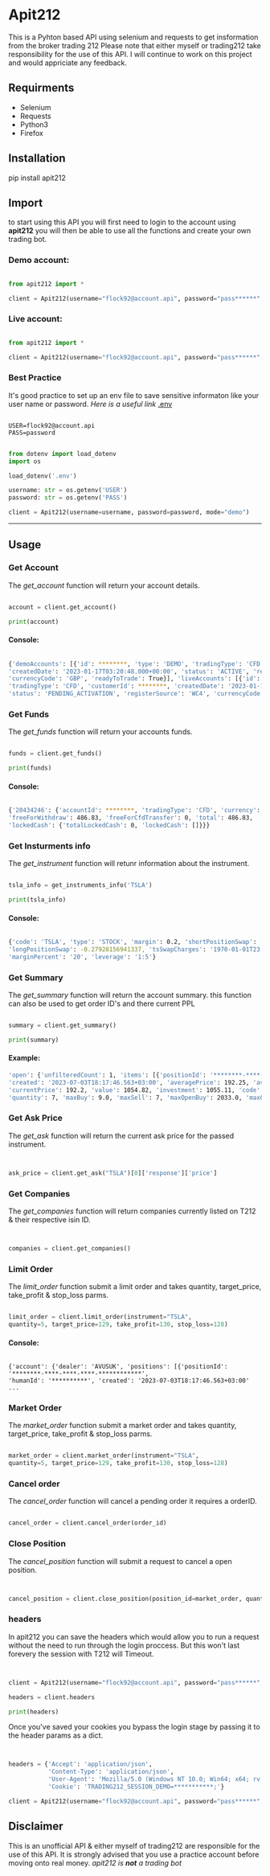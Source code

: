 # **Apit212**

This is a Pyhton based API using selenium and requests to get insformation from the broker trading 212 Please note that either myself or trading212 take responsibility for the use of this API.
I will continue to work on this project and would appriciate any feedback. 

## Requirments

* Selenium
* Requests
* Python3
* Firefox

## Installation

pip install apit212

## Import

to start using this API you will first need to login to the account using **apit212** you will then be able to use all the functions and create your own trading bot.

### Demo account: 

```py

from apit212 import *

client = Apit212(username="flock92@account.api", password="pass******", mode="demo")

```

### Live account:

```py

from apit212 import *

client = Apit212(username="flock92@account.api", password="pass******", mode="live")

```
### Best Practice

It's good practice to set up an env file to save sensitive informaton like your user name or password. *Here is a useful link* [.env](https://pypi.org/project/python-dotenv/)

```env

USER=flock92@account.api
PASS=password

```

```py

from dotenv import load_dotenv
import os

load_dotenv('.env')

username: str = os.getenv('USER')
password: str = os.getenv('PASS')

client = Apit212(username=username, password=password, mode="demo")

```
---

## Usage

### Get Account

The *get_account* function will return your account details.

```py

account = client.get_account()

print(account)

```

#### Console:

```bash

{'demoAccounts': [{'id': ********, 'type': 'DEMO', 'tradingType': 'CFD', 'customerId': ********,
'createdDate': '2023-01-17T03:20:48.000+00:00', 'status': 'ACTIVE', 'registerSource': 'WC4',
'currencyCode': 'GBP', 'readyToTrade': True}], 'liveAccounts': [{'id': ********, 'type': 'LIVE',
'tradingType': 'CFD', 'customerId': ********, 'createdDate': '2023-01-17T03:20:32.000+00:00',
'status': 'PENDING_ACTIVATION', 'registerSource': 'WC4', 'currencyCode': 'GBP', 'readyToTrade': False}]}

```

### Get Funds

The *get_funds* function will return your accounts funds.

```py

funds = client.get_funds()

print(funds)

```

#### Console:

```bash

{'20434246': {'accountId': ********, 'tradingType': 'CFD', 'currency': 'GBP',
'freeForWithdraw': 486.83, 'freeForCfdTransfer': 0, 'total': 486.83,
'lockedCash': {'totalLockedCash': 0, 'lockedCash': []}}}

```


### Get Insturments info

The *get_instrument* function will retunr information about the instrument. 

```py

tsla_info = get_instruments_info('TSLA')

print(tsla_info)

```

#### Console:

```bash

{'code': 'TSLA', 'type': 'STOCK', 'margin': 0.2, 'shortPositionSwap': -0.07030593058663,
'longPositionSwap': -0.27928156941337, 'tsSwapCharges': '1970-01-01T23:00:00.000+02:00',
'marginPercent': '20', 'leverage': '1:5'}

```

### Get Summary

The *get_summary* function will return the account summary. this function can also be used to get order ID's and there current PPL

```py

summary = client.get_summary()

print(summary)

```

#### Example:

```bash
'open': {'unfilteredCount': 1, 'items': [{'positionId': '********-****-****-****-************', 'humanId': '********',
'created': '2023-07-03T18:17:46.563+03:00', 'averagePrice': 192.25, 'averagePriceConverted': 150.73025341182984,
'currentPrice': 192.2, 'value': 1054.82, 'investment': 1055.11, 'code': 'AAPL', 'margin': 212.02, 'ppl': -0.28,
'quantity': 7, 'maxBuy': 9.0, 'maxSell': 7, 'maxOpenBuy': 2033.0, 'maxOpenSell': 2040.0, 'swap': -1.06, 'frontend': 'WC4'}]}

```

### Get Ask Price

The *get_ask* function will return the current ask price for the passed instrument.

```py


ask_price = client.get_ask("TSLA")[0]['response']['price']


```

### Get Companies

The *get_companies* function will return companies currently listed on T212 & their respective isin ID.


```py


companies = client.get_companies()


```

### Limit Order
The *limit_order* function submit a limit order and takes quantity, target_price, take_profit & stop_loss parms.

```py

limit_order = client.limit_order(instrument="TSLA",
quantity=5, target_price=129, take_profit=130, stop_loss=128)

```

#### Console:

```

{'account': {'dealer': 'AVUSUK', 'positions': [{'positionId': '********-****-****-****-************',
'humanId': '**********', 'created': '2023-07-03T18:17:46.563+03:00' ...

```

### Market Order
The *market_order* function submit a market order and takes quantity, target_price, take_profit & stop_loss parms.

```py

market_order = client.market_order(instrument="TSLA",
quantity=5, target_price=129, take_profit=130, stop_loss=128)


```

### Cancel order
The *cancel_order* function will cancel a pending order it requires a orderID.

```py

cancel_order = client.cancel_order(order_id)


```

### Close Position
The *cancel_position* function will submit a request to cancel a open position.

```py


cancel_position = client.close_position(position_id=market_order, quantity=market_order, current_price=current_price)


```

### headers
In apit212 you can save the headers which would allow you to run a request without the need to run through the login proccess. But this won't last forevery the session with T212 will Timeout.

```py


client = Apit212(username="flock92@account.api", password="pass******", mode="live")

headers = client.headers

print(headers)


```
Once you've saved your cookies you bypass the login stage by passing it to the header params as a dict.

```py


headers = {'Accept': 'application/json',
           'Content-Type': 'application/json',
           'User-Agent': 'Mozilla/5.0 (Windows NT 10.0; Win64; x64; rv:109.0) Gecko/20100101 Firefox/114.0',
           'Cookie': 'TRADING212_SESSION_DEMO=***********;'}

client = Apit212(username="flock92@account.api", password="pass******", headers=headers)


```

## Disclaimer

This is an unofficial API & either myself of trading212 are responsible for the use of this API. It is strongly advised that you use a practice account before moving onto real money. *apit212 is **not** a trading bot*
